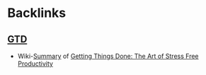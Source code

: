 
# Backlinks
## [GTD](<GTD.md>)
- Wiki-[Summary](<Summary.md>) of [Getting Things Done: The Art of Stress Free Productivity](<Getting Things Done: The Art of Stress Free Productivity.md>)

